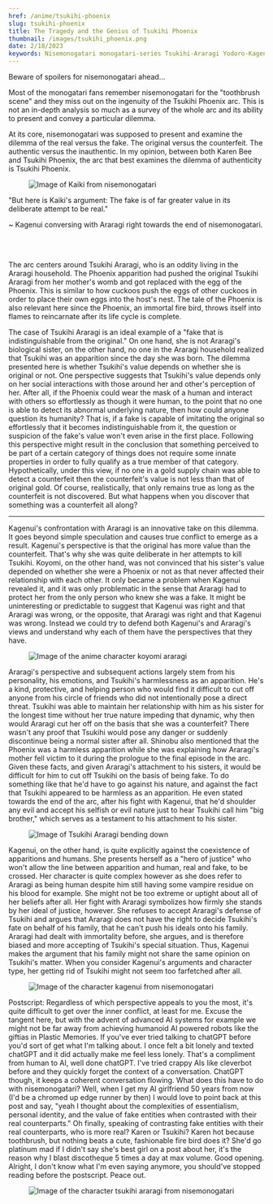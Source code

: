 ```yaml
---
href: /anime/tsukihi-phoenix
slug: tsukihi-phoenix
title: The Tragedy and the Genius of Tsukihi Phoenix
thumbnail: /images/tsukihi_phoenix.png
date: 2/18/2023
keywords: Nisemonogatari monogatari-series Tsukihi-Araragi Yodoro-Kagenui Koyomi-Araragi Tsukihi-Phoenix
---
```


Beware of spoilers for nisemonogatari ahead…

Most of the monogatari fans remember nisemonogatari for the "toothbrush scene" and they miss out on the ingenuity of the Tsukihi Phoenix arc. This is not an in-depth analysis so much as a survey of the whole arc and its ability to present and convey a particular dilemma.

At its core, nisemonogatari was supposed to present and examine the dilemma of the real versus the fake. The original versus the counterfeit. The authentic versus the inauthentic. In my opinion, between both Karen Bee and Tsukihi Phoenix, the arc that best examines the dilemma of authenticity is Tsukihi Phoenix.

<figure class="image is-3by1">
    <img src="/images/kaiki.png" alt="Image of Kaiki from nisemonogatari" style="object-fit:scale-down"/>
</figure>

"But here is Kaiki's argument: The fake is of far greater value in its deliberate attempt to be real."

 <p class="is-size-6">~ Kagenui conversing with Araragi right towards the end of nisemonogatari.</p>
<br /> <br />

The arc centers around Tsukihi Araragi, who is an oddity living in the Araragi household. The Phoenix apparition had pushed the original Tsukihi Araragi from her mother's womb and got replaced with the egg of the Phoenix. This is similar to how cuckoos push the eggs of other cuckoos in order to place their own eggs into the host's nest. The tale of the Phoenix is also relevant here since the Phoenix, an immortal fire bird, throws itself into flames to reincarnate after its life cycle is complete.

The case of Tsukihi Araragi is an ideal example of a "fake that is indistinguishable from the original." On one hand, she is not Araragi's biological sister, on the other hand, no one in the Araragi household realized that Tsukihi was an apparition since the day she was born. The dilemma presented here is whether Tsukihi's value depends on whether she is original or not. One perspective suggests that Tsukihi's value depends only on her social interactions with those around her and other's perception of her. After all, if the Phoenix could wear the mask of a human and interact with others so effortlessly as though it were human, to the point that no one is able to detect its abnormal underlying nature, then how could anyone question its humanity? That is, if a fake is capable of imitating the original so effortlessly that it becomes indistinguishable from it, the question or suspicion of the fake's value won't even arise in the first place. Following this perspective might result in the conclusion that something perceived to be part of a certain category of things does not require some innate properties in order to fully qualify as a true member of that category. Hypothetically, under this view, if no one in a gold supply chain was able to detect a counterfeit then the counterfeit's value is not less than that of original gold. Of course, realistically, that only remains true as long as the counterfeit is not discovered. But what happens when you discover that something was a counterfeit all along?

---

Kagenui's confrontation with Araragi is an innovative take on this dilemma. It goes beyond simple speculation and causes true conflict to emerge as a result. Kagenui's perspective is that the original has more value than the counterfeit. That's why she was quite deliberate in her attempts to kill Tsukihi. Koyomi, on the other hand, was not convinced that his sister's value depended on whether she were a Phoenix or not as that never affected their relationship with each other. It only became a problem when Kagenui revealed it, and it was only problematic in the sense that Araragi had to protect her from the only person who knew she was a fake. It might be uninteresting or predictable to suggest that Kagenui was right and that Araragi was wrong, or the opposite, that Araragi was right and that Kagenui was wrong. Instead we could try to defend both Kagenui's and Araragi's views and understand why each of them have the perspectives that they have.

<figure class="image is-3by1">
    <img src="/images/koyomi__.png" alt="Image of the anime character koyomi araragi" style="object-fit:scale-down"/>
</figure>

Araragi's perspective and subsequent actions largely stem from his personality, his emotions, and Tsukihi's harmlessness as an apparition. He's a kind, protective, and helping person who would find it difficult to cut off anyone from his circle of friends who did not intentionally pose a direct threat. Tsukihi was able to maintain her relationship with him as his sister for the longest time without her true nature impeding that dynamic, why then would Araragi cut her off on the basis that she was a counterfeit? There wasn't any proof that Tsukihi would pose any danger or suddenly discontinue being a normal sister after all. Shinobu also mentioned that the Phoenix was a harmless apparition while she was explaining how Araragi's mother fell victim to it during the prologue to the final episode in the arc. Given these facts, and given Araragi's attachment to his sisters, it would be difficult for him to cut off Tsukihi on the basis of being fake. To do something like that he'd have to go against his nature, and against the fact that Tsukihi appeared to be harmless as an apparition. He even stated towards the end of the arc, after his fight with Kagenui, that he'd shoulder any evil and accept his selfish or evil nature just to hear Tsukihi call him "big brother," which serves as a testament to his attachment to his sister.

<figure class="image is-3by1">
    <img src="/images/big_brother.png" alt="Image of Tsukihi Araragi bending down" style="object-fit:scale-down"/>
</figure>

Kagenui, on the other hand, is quite explicitly against the coexistence of apparitions and humans. She presents herself as a "hero of justice" who won't allow the line between apparition and human, real and fake, to be crossed. Her character is quite complex however as she does refer to Araragi as being human despite him still having some vampire residue on his blood for example. She might not be too extreme or uptight about all of her beliefs after all. Her fight with Araragi symbolizes how firmly she stands by her ideal of justice, however. She refuses to accept Araragi's defense of Tsukihi and argues that Araragi does not have the right to decide Tsukihi's fate on behalf of his family, that he can't push his ideals onto his family. Araragi had dealt with immortality before, she argues, and is therefore biased and more accepting of Tsukihi's special situation. Thus, Kagenui makes the argument that his family might not share the same opinion on Tsukihi's matter. When you consider Kagenui's arguments and character type, her getting rid of Tsukihi might not seem too farfetched after all.

<figure class="image is-3by1">
    <img src="/images/kagenui.png" alt="Image of the character kagenui from nisemonogatari" style="object-fit:scale-down"/>
</figure>

Postscript: Regardless of which perspective appeals to you the most, it's quite difficult to get over the inner conflict, at least for me. Excuse the tangent here, but with the advent of advanced AI systems for example we might not be far away from achieving humanoid AI powered robots like the giftias in Plastic Memories. If you've ever tried talking to chatGPT before you'd sort of get what I'm talking about. I once felt a bit lonely and texted chatGPT and it did actually make me feel less lonely. That's a compliment from human to AI, well done chatGPT. I've tried crappy AIs like cleverbot before and they quickly forget the context of a conversation. ChatGPT though, it keeps a coherent conversation flowing. What does this have to do with nisemonogatari? Well, when I get my AI girlfriend 50 years from now (I'd be a chromed up edge runner by then) I would love to point back at this post and say, "yeah I thought about the complexities of essentialism, personal identity, and the value of fake entities when contrasted with their real counterparts." Oh finally, speaking of contrasting fake entities with their real counterparts, who is more real? Karen or Tsukihi? Karen hot because toothbrush, but nothing beats a cute, fashionable fire bird does it? She'd go platinum mad if I didn't say she's best girl on a post about her, it's the reason why I blast discotheque 5 times a day at max volume. Good opening. Alright, I don't know what I'm even saying anymore, you should've stopped reading before the postscript. Peace out.

<figure class="image is-3by1">
    <img src="/images/tsukihi.png" alt="Image of the character tsukihi araragi from nisemonogatari" style="object-fit:scale-down"/>
</figure>
